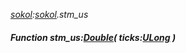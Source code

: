 _[sokol](../../modules/sokol/sokol-module.md):[sokol](../../modules/sokol/sokol-module.md).stm\_us_
##### Function stm\_us:[Double](../../modules/wonkey/wonkey-types-double.md)( ticks:[ULong](../../modules/wonkey/wonkey-types-ulong.md) )
